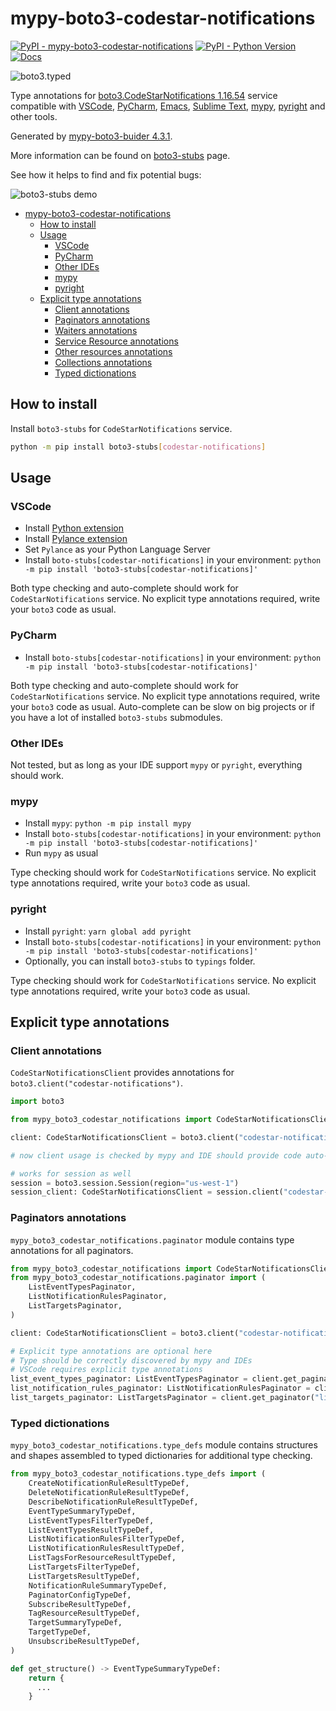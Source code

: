 # mypy-boto3-codestar-notifications

[![PyPI - mypy-boto3-codestar-notifications](https://img.shields.io/pypi/v/mypy-boto3-codestar-notifications.svg?color=blue)](https://pypi.org/project/mypy-boto3-codestar-notifications)
[![PyPI - Python Version](https://img.shields.io/pypi/pyversions/mypy-boto3-codestar-notifications.svg?color=blue)](https://pypi.org/project/mypy-boto3-codestar-notifications)
[![Docs](https://img.shields.io/readthedocs/mypy-boto3-builder.svg?color=blue)](https://mypy-boto3-builder.readthedocs.io/)

![boto3.typed](https://github.com/vemel/mypy_boto3_builder/raw/master/logo.png)

Type annotations for
[boto3.CodeStarNotifications 1.16.54](https://boto3.amazonaws.com/v1/documentation/api/1.16.54/reference/services/codestar-notifications.html#CodeStarNotifications) service
compatible with
[VSCode](https://code.visualstudio.com/),
[PyCharm](https://www.jetbrains.com/pycharm/),
[Emacs](https://www.gnu.org/software/emacs/),
[Sublime Text](https://www.sublimetext.com/),
[mypy](https://github.com/python/mypy),
[pyright](https://github.com/microsoft/pyright)
and other tools.

Generated by [mypy-boto3-buider 4.3.1](https://github.com/vemel/mypy_boto3_builder).

More information can be found on [boto3-stubs](https://pypi.org/project/boto3-stubs/) page.

See how it helps to find and fix potential bugs:

![boto3-stubs demo](https://github.com/vemel/mypy_boto3_builder/raw/master/demo.gif)

- [mypy-boto3-codestar-notifications](#mypy-boto3-codestar-notifications)
  - [How to install](#how-to-install)
  - [Usage](#usage)
    - [VSCode](#vscode)
    - [PyCharm](#pycharm)
    - [Other IDEs](#other-ides)
    - [mypy](#mypy)
    - [pyright](#pyright)
  - [Explicit type annotations](#explicit-type-annotations)
    - [Client annotations](#client-annotations)
    - [Paginators annotations](#paginators-annotations)
    - [Waiters annotations](#waiters-annotations)
    - [Service Resource annotations](#service-resource-annotations)
    - [Other resources annotations](#other-resources-annotations)
    - [Collections annotations](#collections-annotations)
    - [Typed dictionations](#typed-dictionations)

## How to install

Install `boto3-stubs` for `CodeStarNotifications` service.

```bash
python -m pip install boto3-stubs[codestar-notifications]
```

## Usage

### VSCode

- Install [Python extension](https://marketplace.visualstudio.com/items?itemName=ms-python.python)
- Install [Pylance extension](https://marketplace.visualstudio.com/items?itemName=ms-python.vscode-pylance)
- Set `Pylance` as your Python Language Server
- Install `boto-stubs[codestar-notifications]` in your environment: `python -m pip install 'boto3-stubs[codestar-notifications]'`

Both type checking and auto-complete should work for `CodeStarNotifications` service.
No explicit type annotations required, write your `boto3` code as usual.

### PyCharm

- Install `boto-stubs[codestar-notifications]` in your environment: `python -m pip install 'boto3-stubs[codestar-notifications]'`

Both type checking and auto-complete should work for `CodeStarNotifications` service.
No explicit type annotations required, write your `boto3` code as usual.
Auto-complete can be slow on big projects or if you have a lot of installed `boto3-stubs` submodules.

### Other IDEs

Not tested, but as long as your IDE support `mypy` or `pyright`, everything should work.

### mypy

- Install `mypy`: `python -m pip install mypy`
- Install `boto-stubs[codestar-notifications]` in your environment: `python -m pip install 'boto3-stubs[codestar-notifications]'`
- Run `mypy` as usual

Type checking should work for `CodeStarNotifications` service.
No explicit type annotations required, write your `boto3` code as usual.

### pyright

- Install `pyright`: `yarn global add pyright`
- Install `boto-stubs[codestar-notifications]` in your environment: `python -m pip install 'boto3-stubs[codestar-notifications]'`
- Optionally, you can install `boto3-stubs` to `typings` folder.

Type checking should work for `CodeStarNotifications` service.
No explicit type annotations required, write your `boto3` code as usual.

## Explicit type annotations

### Client annotations

`CodeStarNotificationsClient` provides annotations for `boto3.client("codestar-notifications")`.

```python
import boto3

from mypy_boto3_codestar_notifications import CodeStarNotificationsClient

client: CodeStarNotificationsClient = boto3.client("codestar-notifications")

# now client usage is checked by mypy and IDE should provide code auto-complete

# works for session as well
session = boto3.session.Session(region="us-west-1")
session_client: CodeStarNotificationsClient = session.client("codestar-notifications")
```

### Paginators annotations

`mypy_boto3_codestar_notifications.paginator` module contains type annotations for all paginators.

```python
from mypy_boto3_codestar_notifications import CodeStarNotificationsClient
from mypy_boto3_codestar_notifications.paginator import (
    ListEventTypesPaginator,
    ListNotificationRulesPaginator,
    ListTargetsPaginator,
)

client: CodeStarNotificationsClient = boto3.client("codestar-notifications")

# Explicit type annotations are optional here
# Type should be correctly discovered by mypy and IDEs
# VSCode requires explicit type annotations
list_event_types_paginator: ListEventTypesPaginator = client.get_paginator("list_event_types")
list_notification_rules_paginator: ListNotificationRulesPaginator = client.get_paginator("list_notification_rules")
list_targets_paginator: ListTargetsPaginator = client.get_paginator("list_targets")
```







### Typed dictionations

`mypy_boto3_codestar_notifications.type_defs` module contains structures and shapes assembled
to typed dictionaries for additional type checking.

```python
from mypy_boto3_codestar_notifications.type_defs import (
    CreateNotificationRuleResultTypeDef,
    DeleteNotificationRuleResultTypeDef,
    DescribeNotificationRuleResultTypeDef,
    EventTypeSummaryTypeDef,
    ListEventTypesFilterTypeDef,
    ListEventTypesResultTypeDef,
    ListNotificationRulesFilterTypeDef,
    ListNotificationRulesResultTypeDef,
    ListTagsForResourceResultTypeDef,
    ListTargetsFilterTypeDef,
    ListTargetsResultTypeDef,
    NotificationRuleSummaryTypeDef,
    PaginatorConfigTypeDef,
    SubscribeResultTypeDef,
    TagResourceResultTypeDef,
    TargetSummaryTypeDef,
    TargetTypeDef,
    UnsubscribeResultTypeDef,
)

def get_structure() -> EventTypeSummaryTypeDef:
    return {
      ...
    }
```
